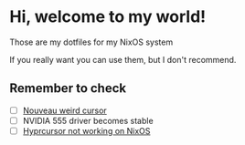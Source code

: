 # Hi, welcome to my world!
Those are my dotfiles for my NixOS system

If you really want you can use them, but I don't recommend.

## Remember to check
- [ ] [Nouveau weird cursor](https://github.com/hyprwm/Hyprland/issues/5776)
- [ ] NVIDIA 555 driver becomes stable
- [ ] [Hyprcursor not working on NixOS](https://github.com/hyprwm/hyprcursor/issues/19)
